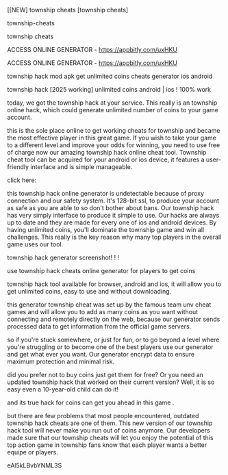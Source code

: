 [[NEW] township cheats [township cheats]

township-cheats

township cheats

ACCESS ONLINE GENERATOR - https://appbitly.com/uxHKU

ACCESS ONLINE GENERATOR - https://appbitly.com/uxHKU

township hack mod apk get unlimited coins cheats generator ios android

township hack [2025 working] unlimited coins android | ios ! 100% work

today, we got the township hack at your service. This really is an township online hack, which could generate unlimited number of coins to your game account.

this is the sole place online to get working cheats for township and became the most effective player in this great game. If you wish to take your game to a different level and improve your odds for winning, you need to use free of charge now our amazing township hack online cheat tool. Township cheat tool can be acquired for your android or ios device, it features a user-friendly interface and is simple manageable.

click here:

this township hack online generator is undetectable because of proxy connection and our safety system. It's 128-bit ssl, to produce your account as safe as you are able to so don't bother about bans. Our township hack has very simply interface to produce it simple to use. Our hacks are always up to date and they are made for every one of ios and android devices. By having unlimited coins, you'll dominate the township game and win all challenges. This really is the key reason why many top players in the overall game uses our tool.

township hack generator screenshot! ! !

use township hack cheats online generator for players to get coins

township hack tool available for browser, android and ios, it will allow you to get unlimited coins, easy to use and without downloading.

this generator township cheat was set up by the famous team unv cheat games and will allow you to add as many coins as you want without connecting and remotely directly on the web, because our generator sends processed data to get information from the official game servers.

so if you're stuck somewhere, or just for fun, or to go beyond a level where you're struggling or to become one of the best players use our generator and get what ever you want. Our generator encrypt data to ensure maximum protection and minimal risk.

did you prefer not to buy coins just get them for free? Or you need an updated township hack that worked on their current version? Well, it is so easy even a 10-year-old child can do it!

and its true hack for coins can get you ahead in this game .

but there are few problems that most people encountered, outdated township hack cheats are one of them. This new version of our township hack tool will never make you run out of coins anymore. Our developers made sure that our township cheats will let you enjoy the potential of this top action game in township fans know that each player wants a better equipe or players.

eAl5kLBvbYNML3S

